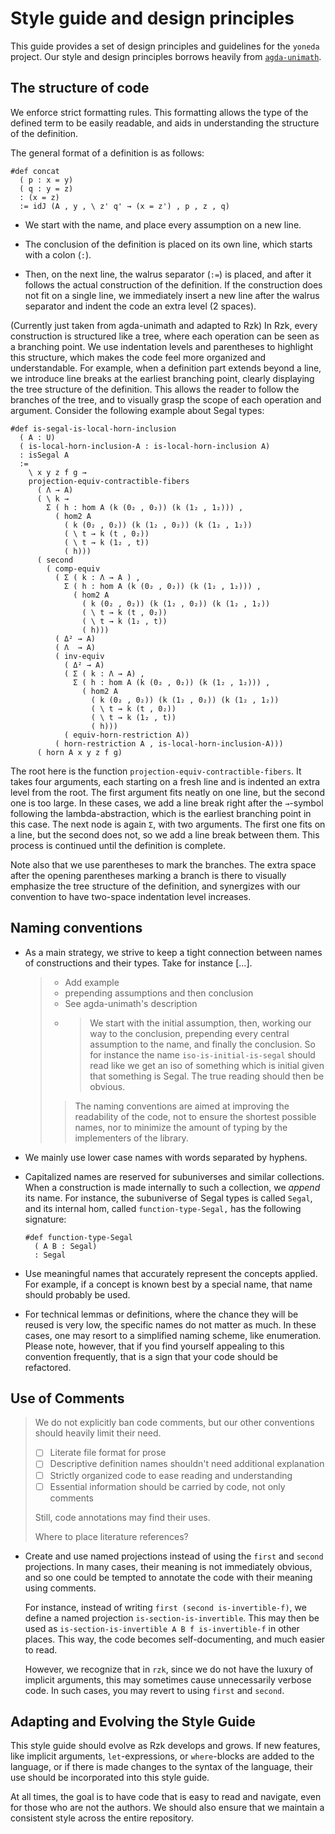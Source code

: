 # Style guide and design principles

This guide provides a set of design principles and guidelines for the `yoneda`
project. Our style and design principles borrows heavily from
[`agda-unimath`](https://github.com/UniMath/agda-unimath).

## The structure of code

We enforce strict formatting rules. This formatting allows the type of the
defined term to be easily readable, and aids in understanding the structure of
the definition.

The general format of a definition is as follows:

```rzk
#def concat
  ( p : x = y)
  ( q : y = z)
  : (x = z)
  := idJ (A , y , \ z' q' → (x = z') , p , z , q)
```

- We start with the name, and place every assumption on a new line.

- The conclusion of the definition is placed on its own line, which starts with
  a colon (`:`).

- Then, on the next line, the walrus separator (`:=`) is placed, and after it
  follows the actual construction of the definition. If the construction does
  not fit on a single line, we immediately insert a new line after the walrus
  separator and indent the code an extra level (2 spaces).

(Currently just taken from agda-unimath and adapted to Rzk) In Rzk, every
construction is structured like a tree, where each operation can be seen as a
branching point. We use indentation levels and parentheses to highlight this
structure, which makes the code feel more organized and understandable. For
example, when a definition part extends beyond a line, we introduce line breaks
at the earliest branching point, clearly displaying the tree structure of the
definition. This allows the reader to follow the branches of the tree, and to
visually grasp the scope of each operation and argument. Consider the following
example about Segal types:

```rzk
#def is-segal-is-local-horn-inclusion
  ( A : U)
  ( is-local-horn-inclusion-A : is-local-horn-inclusion A)
  : isSegal A
  :=
    \ x y z f g →
    projection-equiv-contractible-fibers
      ( Λ → A)
      ( \ k →
        Σ ( h : hom A (k (0₂ , 0₂)) (k (1₂ , 1₂))) ,
          ( hom2 A
            ( k (0₂ , 0₂)) (k (1₂ , 0₂)) (k (1₂ , 1₂))
            ( \ t → k (t , 0₂))
            ( \ t → k (1₂ , t))
            ( h)))
      ( second
        ( comp-equiv
          ( Σ ( k : Λ → A ) ,
            Σ ( h : hom A (k (0₂ , 0₂)) (k (1₂ , 1₂))) ,
              ( hom2 A
                ( k (0₂ , 0₂)) (k (1₂ , 0₂)) (k (1₂ , 1₂))
                ( \ t → k (t , 0₂))
                ( \ t → k (1₂ , t))
                ( h)))
          ( Δ² → A)
          ( Λ  → A)
          ( inv-equiv
            ( Δ² → A)
            ( Σ ( k : Λ → A) ,
              Σ ( h : hom A (k (0₂ , 0₂)) (k (1₂ , 1₂))) ,
                ( hom2 A
                  ( k (0₂ , 0₂)) (k (1₂ , 0₂)) (k (1₂ , 1₂))
                  ( \ t → k (t , 0₂))
                  ( \ t → k (1₂ , t))
                  ( h)))
            ( equiv-horn-restriction A))
          ( horn-restriction A , is-local-horn-inclusion-A)))
      ( horn A x y z f g)
```

The root here is the function `projection-equiv-contractible-fibers`. It takes
four arguments, each starting on a fresh line and is indented an extra level
from the root. The first argument fits neatly on one line, but the second one is
too large. In these cases, we add a line break right after the `→`-symbol
following the lambda-abstraction, which is the earliest branching point in this
case. The next node is again `Σ`, with two arguments. The first one fits on a
line, but the second does not, so we add a line break between them. This process
is continued until the definition is complete.

Note also that we use parentheses to mark the branches. The extra space after
the opening parentheses marking a branch is there to visually emphasize the tree
structure of the definition, and synergizes with our convention to have
two-space indentation level increases.

## Naming conventions

- As a main strategy, we strive to keep a tight connection between names of
  constructions and their types. Take for instance [...].
  > - Add example
  > - prepending assumptions and then conclusion
  > - See agda-unimath's description
  > - > We start with the initial assumption, then, working our way to the
  >   > conclusion, prepending every central assumption to the name, and finally
  >   > the conclusion. So for instance the name `iso-is-initial-is-segal`
  >   > should read like we get an iso of something which is initial given that
  >   > something is Segal. The true reading should then be obvious.
  >
  > > The naming conventions are aimed at improving the readability of the code,
  > > not to ensure the shortest possible names, nor to minimize the amount of
  > > typing by the implementers of the library.
- We mainly use lower case names with words separated by hyphens.
- Capitalized names are reserved for subuniverses and similar collections. When
  a construction is made internally to such a collection, we _append_ its name.
  For instance, the subuniverse of Segal types is called `Segal`, and its
  internal hom, called `function-type-Segal,` has the following signature:

  ```rzk
  #def function-type-Segal
    ( A B : Segal)
    : Segal
  ```

- Use meaningful names that accurately represent the concepts applied. For
  example, if a concept is known best by a special name, that name should
  probably be used.

- For technical lemmas or definitions, where the chance they will be reused is
  very low, the specific names do not matter as much. In these cases, one may
  resort to a simplified naming scheme, like enumeration. Please note, however,
  that if you find yourself appealing to this convention frequently, that is a
  sign that your code should be refactored.

## Use of Comments

> We do not explicitly ban code comments, but our other conventions should
> heavily limit their need.
>
> - [ ] Literate file format for prose
> - [ ] Descriptive definition names shouldn't need additional explanation
> - [ ] Strictly organized code to ease reading and understanding
> - [ ] Essential information should be carried by code, not only comments
>
> Still, code annotations may find their uses.
>
> Where to place literature references?

- Create and use named projections instead of using the `first` and `second`
  projections. In many cases, their meaning is not immediately obvious, and so
  one could be tempted to annotate the code with their meaning using comments.

  For instance, instead of writing `first (second is-invertible-f)`, we define a
  named projection `is-section-is-invertible`. This may then be used as
  `is-section-is-invertible A B f is-invertible-f` in other places. This way,
  the code becomes self-documenting, and much easier to read.

  However, we recognize that in `rzk`, since we do not have the luxury of
  implicit arguments, this may sometimes cause unnecessarily verbose code. In
  such cases, you may revert to using `first` and `second`.

## Adapting and Evolving the Style Guide

This style guide should evolve as Rzk develops and grows. If new features, like
implicit arguments, `let`-expressions, or `where`-blocks are added to the
language, or if there is made changes to the syntax of the language, their use
should be incorporated into this style guide.

At all times, the goal is to have code that is easy to read and navigate, even
for those who are not the authors. We should also ensure that we maintain a
consistent style across the entire repository.
